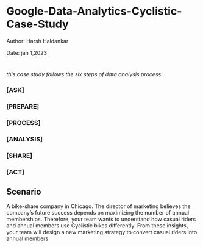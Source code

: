 # Google-Data-Analytics-Cyclistic-Case-Study
Author: Harsh Haldankar

Date: jan 1,2023

#

_this case study follows the six steps of data analysis process:_

### [ASK]

### [PREPARE]

### [PROCESS]

### [ANALYSIS]

### [SHARE]

### [ACT]

## Scenario
A bike-share company in Chicago. The director of marketing believes the company’s future success depends on maximizing the number of annual memberships. Therefore,
your team wants to understand how casual riders and annual members use Cyclistic bikes differently. From these insights,
your team will design a new marketing strategy to convert casual riders into annual members


